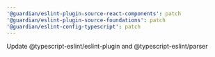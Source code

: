 ```yaml
---
'@guardian/eslint-plugin-source-react-components': patch
'@guardian/eslint-plugin-source-foundations': patch
'@guardian/eslint-config-typescript': patch
---
```


Update @typescript-eslint/eslint-plugin and @typescript-eslint/parser
